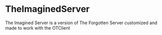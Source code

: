 TheImaginedServer
=================

The Imagined Server is a version of The Forgotten Server customized and made to work with the OTClient
